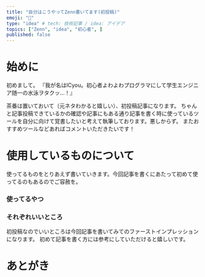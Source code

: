 ```yaml
---
title: "自分はこうやってZenn書いてます(初投稿)"
emoji: "🍣"
type: "idea" # tech: 技術記事 / idea: アイデア
topics: ["Zenn", "idea", "初心者", ]
published: false
---
```


# 始めに
初めまして。
『我が名はlCyou。初心者よわよわプログラマにして学生エンジニア随一の水泳ヲタクッ…！』

茶番は置いておいて（元ネタわかると嬉しい）、初投稿記事になります。
ちゃんと記事投稿できているかの確認や記事にもある通り記事を書く時に使っているツールを自分に向けて覚書したいと考えて執筆しております。悪しからず。
またおすすめツールなどあればコメントいただきたいです！

# 使用しているものについて 
使ってるものをとりあえず書いていきます。今回記事を書くにあたって初めて使ってるのもあるのでご容赦を。
### 使ってるやつ

### それぞれいいところ
初投稿なのでいいところは今回記事を書いてみてのファーストインプレッションになります。
初めて記事を書く方には参考にしていただけると嬉しいです。

# あとがき

